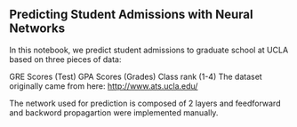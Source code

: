 ## Predicting Student Admissions with Neural Networks
In this notebook, we predict student admissions to graduate school at UCLA based on three pieces of data:

GRE Scores (Test)
GPA Scores (Grades)
Class rank (1-4)
The dataset originally came from here: http://www.ats.ucla.edu/

The network used for prediction is composed of 2 layers and feedforward and backword propagartion were implemented manually.
